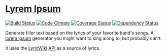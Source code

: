 [Lyrem Ipsum](http://lyrem-ipsum.com)
=====================================

[![Build Status](https://travis-ci.org/alxndr/lyrem-ipsum.png?branch=master)](https://travis-ci.org/alxndr/lyrem-ipsum)
[![Code Climate](https://codeclimate.com/github/alxndr/lyrem-ipsum.png)](https://codeclimate.com/github/alxndr/lyrem-ipsum)
[![Coverage Status](https://coveralls.io/repos/alxndr/lyrem-ipsum/badge.png)](https://coveralls.io/r/alxndr/lyrem-ipsum)
[![Dependency Status](https://gemnasium.com/alxndr/lyrem-ipsum.png)](https://gemnasium.com/alxndr/lyrem-ipsum)

Generate filler text based on the lyrics of your favorite band's songs. A [lorem ipsum](http://en.wikipedia.org/wiki/Lorem_ipsum "Wikipedia: 'lorem ipsum'") generator you might want to sing along to, but probably can't.

It uses the [LyricWiki](http://lyrics.wikia.com/Lyrics_Wiki "LyricWiki") [API](http://api.wikia.com/wiki/LyricWiki_API "LyricWiki's API") as a source of lyrics.

